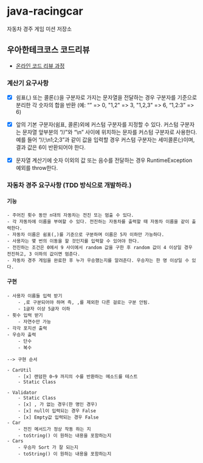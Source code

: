 # java-racingcar
자동차 경주 게임 미션 저장소

## 우아한테크코스 코드리뷰
* [온라인 코드 리뷰 과정](https://github.com/woowacourse/woowacourse-docs/blob/master/maincourse/README.md)

### 계산기 요구사항

- [x] 쉼표(,) 또는 콜론(:)을 구분자로 가지는 문자열을 전달하는 경우 구분자를 기준으로 분리한 각 숫자의 합을 반환 (예: “” => 0, "1,2" => 3, "1,2,3" => 6, “1,2:3” => 6)

- [x] 앞의 기본 구분자(쉼표, 콜론)외에 커스텀 구분자를 지정할 수 있다. 커스텀 구분자는 문자열 앞부분의 “//”와 “\n” 사이에 위치하는 문자를 커스텀 구분자로 사용한다. 예를 들어 “//;\n1;2;3”과 같이 값을 입력할 경우 커스텀 구분자는 세미콜론(;)이며, 결과 값은 6이 반환되어야 한다.

- [x] 문자열 계산기에 숫자 이외의 값 또는 음수를 전달하는 경우 RuntimeException 예외를 throw한다.

### 자동차 경주 요구사항 (TDD 방식으로 개발하라.)

#### 기능

    - 주어진 횟수 동안 n대의 자동차는 전진 또는 멈출 수 있다.
    - 각 자동차에 이름을 부여할 수 있다. 전진하는 자동차를 출력할 때 자동차 이름을 같이 출력한다.
    - 자동차 이름은 쉼표(,)를 기준으로 구분하며 이름은 5자 이하만 가능하다.
    - 사용자는 몇 번의 이동을 할 것인지를 입력할 수 있어야 한다.
    - 전진하는 조건은 0에서 9 사이에서 random 값을 구한 후 random 값이 4 이상일 경우 전진하고, 3 이하의 값이면 멈춘다.
    - 자동차 경주 게임을 완료한 후 누가 우승했는지를 알려준다. 우승자는 한 명 이상일 수 있다.
    
#### 구현

    - 사용자 이름들 입력 받기
        - ,로 구분되어야 하며 즉, ,를 제외한 다른 걸로는 구분 안됨.
        - 1글자 이상 5글자 이하
    - 횟수 입력 받기
        - 자연수만 가능
    - 각각 포지션 출력
    - 우승자 출력
        - 단수
        - 복수 
    
    --> 구현 순서
    
    - CarUtil
        - [x] 랜덤한 0~9 까지의 수를 반환하는 메소드를 테스트
        - Static Class

    - Validator
        - Static Class
        - [x] , 가 없는 경우(한 명인 경우)
        - [x] null이 입력되는 경우 False
        - [x] Empty값 입력되는 경우 False
    - Car
        - 전진 메서드가 정상 작동 하는 지
        - toString() 이 원하는 내용을 포함하는지
    - Cars
        - 우승자 Sort 가 잘 되는지
        - toString() 이 원하는 내용을 포함하는지